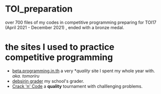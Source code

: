 # TOI_preparation
over 700 files of my codes in competitive programming preparing for TOI17 (April 2021 - December 2021) , ended with a bronze medal.

# the sites I used to practice competitive programming
- [beta.programming.in.th](beta.programming.in.th) a very **quality* site I spent my whole year with. *aka. tomoriru*
- [debsirin grader](https://grader.debsirin.ac.th/) my school's grader.
- [Crack 'n' Code](https://crackncode.org/) a **quality** tournament with challlenging problems.
